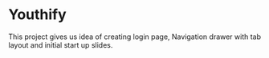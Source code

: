 # Youthify
This project gives us idea of creating login page, Navigation drawer with tab layout and initial start up slides.

